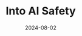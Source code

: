 ---
url: /intoaisafety/
title: 'Into AI Safety'
date: 2024-08-02
type: landing

design:
  # Section spacing
  spacing: 0

sections:
  - block: html-block
    content: 
      text: '<div class="max-w-prose mx-auto flex justify-center mt-10 mb-10"><article class="prose prose-slate lg:prose-xl dark:prose-invert"><h1 class="lg:text-6xl">
             Into AI Safety
             </h1></article></div>'
    design:
      spacing:
        padding: [0, 0, 0, 0]
        margin: [0, 0, 0, 0]
      css_class: "dark"
      background:
        color: "#1B4066"
  - block: brand-links
    content: 
      items:
        - name: Transistor
          icon: custom/transistor
          url: https://intoaisafety.transistor.fm
          label: Transistor
        - name: YouTube
          icon: brands/youtube
          url: https://www.youtube.com/playlist?list=PL4wh4RzMmaBc7gHBn7mRTxsiVirgyv76p
        - name: Email
          icon: at-symbol
          url: 'mailto:intoaisafety@gmail.com'
          label: Contact
    design:
      spacing:
        padding: ["1em", 0, "1em", 0]
        margin: ["1em", 0, "1em", 0]
  - block: text-center-markdown
    content: 
      text: The Into AI Safety podcast aims to make it easier for everyone, regardless of background, to get meaningfully involved with the conversations surrounding the rules and regulations which should govern the research, development, deployment, and use of the technologies encompassed by the term "artificial intelligence" or "AI"
    design:
      spacing:
        padding: [0, 0, 0, 0]
        margin: [0, 0, 0, 0]
  # - block: html-block
  #   content: 
  #     text: '<div class="container mx-auto max-w-screen-lg px-8 xl:px-5 pb-5 lg:pb-8"><div class="mt-4 flex justify-center"><a class="relative inline-flex items-center gap-1 rounded-md border border-gray-300 bg-white px-3 py-2 text-sm font-medium text-gray-500 hover:bg-gray-50 focus:z-20 dark:border-gray-500 dark:bg-gray-800 dark:text-gray-300" href="/intoaisafety/about/"><span>Read more</span><span aria-hidden="true">→</span></a></div></div><div class="container mx-auto w-1/2"><hr style="color:white;"></div>'
  #   design:
  #     spacing:
  #       padding: [0, 0, 0, 0]
  #       margin: [0, 0, 0, 0]


  # - block: featured-episodes
  #   content:
  #     archive:
  #       enable: false
  #     title: Featured Episodes
  #     # subtitle: ''
  #     # text: 
  #     count: 2
  #     filters:
  #       folders:
  #         - posts
  #       author: intoaisafety
  #       # category: ""
  #       # tag: ""
  #       # publication_type: ""
  #       featured_only: true
  #       # exclude_featured: false
  #       # exclude_future: false
  #       # exclude_past: false
  #     sort_by: 'Date'
  #     sort_ascending: false
  #   design:
  #     view: article-grid
  #     spacing:
  #       padding: [0, 0, 0, 0]
  #       margin: [0, 0, 0, 0]

  - block: transistor-block
    content:
      archive: 
        enable: true
        text: More episodes
      url: https://share.transistor.fm/e/into-ai-safety/playlist
    design:
      color: "#1B4066"
      spacing:
        padding: ["1em", 0, 0, 0]
        margin: [0, 0, 0, 0]

  - block: html-block
    content: 
      text: '<div class="container mx-auto max-w-screen-lg px-8 xl:px-5" style="padding-top:1rem;padding-bottom:.75rem;"><div class="mt-4 flex justify-center"><a class="relative inline-flex items-center gap-1 rounded-md border border-gray-300 bg-white px-3 py-2 text-sm font-medium text-gray-500 hover:bg-gray-50 focus:z-20 dark:border-gray-500 dark:bg-gray-800 dark:text-gray-300" href="/intoaisafety/episodes/"><span>Episode pages</span></a></div></div>'
    design:
      spacing:
        padding: [0, 0, 0, 0]
        margin: [0, 0, 0, 0]
  # - block: to-archive-button
  #   content:
  #     label: More episodes
  #     filters:
  #       folders:
  #         - posts
  #       author: intoaisafety
  #       # category: ""
  #       # tag: ""
  #       # publication_type: ""
  #       # featured_only: true
  #       # exclude_featured: false
  #       # exclude_future: false
  #       # exclude_past: false
  #     sort_by: 'Date'
  #     sort_ascending: false
  #   design:
  #     spacing:
  #       padding: [0, 0, 0, 0]
  #       margin: [0, 0, 0, 0]


  - block: subscribe
    content: 
      title: Listen Anywhere
      rss: https://feeds.transistor.fm/into-ai-safety
      rss_span: 3
      items:
        - name: Apple Podcasts
          icon: custom/color-logos-24/apple-podcasts
          url: https://podcasts.apple.com/us/podcast/into-ai-safety/id1720206246?uo=4
        - name: Spotify
          icon: custom/color-logos-24/spotify
          url: https://open.spotify.com/show/5AGzrA4jo6mgZuibVabTLM
        - name: Pocket Casts
          icon: custom/color-logos-24/pocket-casts
          url: https://pca.st/itunes/1720206246
        - name: Overcast
          icon: custom/color-logos-24/overcast
          url: https://overcast.fm/itunes1720206246
        - name: Castro
          icon: custom/color-logos-24/castro
          url: https://castro.fm/itunes/1720206246
        - name: YouTube
          icon: custom/color-logos-24/youtube
          url: https://www.youtube.com/playlist?list=PL4wh4RzMmaBc7gHBn7mRTxsiVirgyv76p
        - name: Goodpods
          icon: custom/color-logos-24/goodpods
          url: https://www.goodpods.com/podcasts-aid/1720206246
        - name: Amazon Music
          icon: custom/color-logos-24/amazon-music
          url: https://music.amazon.com/podcasts/b2071152-dac7-4225-ab09-460b1e59eb82/into-ai-safety?refMarker=null
        - name: Castbox
          icon: custom/color-logos-24/castbox
          url: https://castbox.fm/vic/1720206246
        - name: iHeartRadio
          icon: custom/color-logos-24/iheartradio
          url: https://www.iheart.com/podcast/269-into-ai-safety-129241757/
        - name: Player FM
          icon: custom/color-logos-24/playerfm
          url: https://player.fm/series/series-3577835
        - name: Deezer
          icon: custom/color-logos-24/deezer
          url: https://www.deezer.com/show/1000983062
        - name: Podcast Addict
          icon: custom/color-logos-24/podcast-addict
          url: https://podcastaddict.com/podcast/into-ai-safety/5161809
    design:
      spacing:
        padding: [0, 0, 0, 0]
        margin: [0, 0, 0, 0]
---